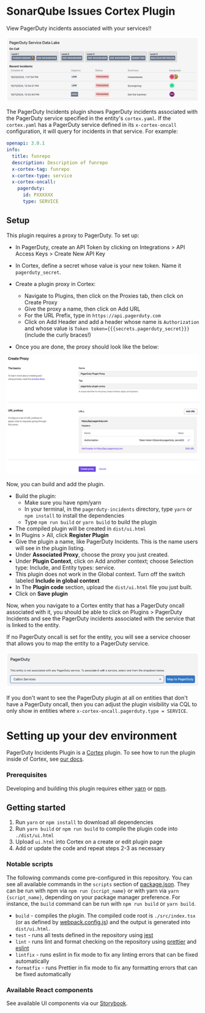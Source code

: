 # SonarQube Issues Cortex Plugin

View PagerDuty incidents associated with your services!!

<div align="center"><img src="img/pagerduty-incidents.png" /></div>

The PagerDuty Incidents plugin shows PagerDuty incidents associated with the PagerDuty service specified in the entity's `cortex.yaml`. If the `cortex.yaml` has a PagerDuty service defined in its `x-cortex-oncall` configuration, it will query for incidents in that service. For example:

```yaml
openapi: 3.0.1
info:
  title: funrepo
  description: Description of funrepo
  x-cortex-tag: funrepo
  x-cortex-type: service
  x-cortex-oncall:
    pagerduty:
      id: PXXXXXX
      type: SERVICE
```

## Setup

This plugin requires a proxy to PagerDuty. To set up:

- In PagerDuty, create an API Token by clicking on Integrations > API Access Keys > Create New API Key
- In Cortex, define a secret whose value is your new token. Name it `pagerduty_secret`.
- Create a plugin proxy in Cortex:

  - Navigate to Plugins, then click on the Proxies tab, then click on Create Proxy
  - Give the proxy a name, then click on Add URL
  - For the URL Prefix, type in `https://api.pagerduty.com`
  - Click on Add Header and add a header whose name is `Authorization` and whose value is `Token token={{{secrets.pagerduty_secret}}}` (include the curly braces!)

- Once you are done, the proxy should look like the below:

<div align="center"><img src="img/pagerduty-proxy.png"></div>

Now, you can build and add the plugin.

- Build the plugin:
  - Make sure you have npm/yarn
  - In your terminal, in the `pagerduty-incidents` directory, type `yarn` or `npm install` to install the dependencies
  - Type `npm run build` or `yarn build` to build the plugin
- The compiled plugin will be created in `dist/ui.html`
- In Plugins > All, click **Register Plugin**
- Give the plugin a name, like PagerDuty Incidents. This is the name users will see in the plugin listing.
- Under **Associated Proxy**, choose the proxy you just created.
- Under **Plugin Context**, click on Add another context; choose Selection type: Include, and Entity types: service.
- This plugin does not work in the Global context. Turn off the switch labeled **Include in global context**
- In The **Plugin code** section, upload the `dist/ui.html` file you just built.
- Click on **Save plugin**

Now, when you navigate to a Cortex entity that has a PagerDuty oncall associated with it, you should be able to click on Plugins > PagerDuty Incidents and see the PagerDuty incidents associated with the service that is linked to the entity.

If no PagerDuty oncall is set for the entity, you will see a service chooser that allows you to map the entity to a PagerDuty service.

<div align="center"><img src="img/pagerduty-chooser.png"></div>

If you don't want to see the PagerDuty plugin at all on entities that don't have a PagerDuty oncall, then you can adjust the plugin visibility via CQL to only show in entities where `x-cortex-oncall.pagerduty.type = SERVICE`.

# Setting up your dev environment

PagerDuty Incidents Plugin is a [Cortex](https://www.cortex.io/) plugin. To see how to run the plugin inside of Cortex, see [our docs](https://docs.cortex.io/docs/plugins).

### Prerequisites

Developing and building this plugin requires either [yarn](https://classic.yarnpkg.com/lang/en/docs/install/) or [npm](https://docs.npmjs.com/downloading-and-installing-node-js-and-npm).

## Getting started

1. Run `yarn` or `npm install` to download all dependencies
2. Run `yarn build` or `npm run build` to compile the plugin code into `./dist/ui.html`
3. Upload `ui.html` into Cortex on a create or edit plugin page
4. Add or update the code and repeat steps 2-3 as necessary

### Notable scripts

The following commands come pre-configured in this repository. You can see all available commands in the `scripts` section of [package.json](./package.json). They can be run with npm via `npm run {script_name}` or with yarn via `yarn {script_name}`, depending on your package manager preference. For instance, the `build` command can be run with `npm run build` or `yarn build`.

- `build` - compiles the plugin. The compiled code root is `./src/index.tsx` (or as defined by [webpack.config.js](webpack.config.js)) and the output is generated into `dist/ui.html`.
- `test` - runs all tests defined in the repository using [jest](https://jestjs.io/)
- `lint` - runs lint and format checking on the repository using [prettier](https://prettier.io/) and [eslint](https://eslint.org/)
- `lintfix` - runs eslint in fix mode to fix any linting errors that can be fixed automatically
- `formatfix` - runs Prettier in fix mode to fix any formatting errors that can be fixed automatically

### Available React components

See available UI components via our [Storybook](https://cortexapps.github.io/plugin-core/).
